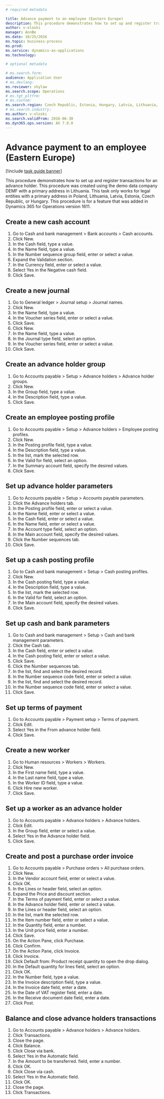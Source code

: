 ```yaml
--- 
# required metadata 
 
title: Advance payment to an employee (Eastern Europe)
description: This procedure demonstrates how to set up and register transactions for an advance holder. 
author: v-oloski
manager: AnnBe 
ms.date: 10/25/2016
ms.topic: business-process 
ms.prod:  
ms.service: dynamics-ax-applications 
ms.technology:  
 
# optional metadata 
 
# ms.search.form:   
audience: Application User 
# ms.devlang:  
ms.reviewer: shylaw
ms.search.scope: Operations 
# ms.tgt_pltfrm:  
# ms.custom:  
ms.search.region: Czech Republic, Estonia, Hungary, Latvia, Lithuania, Poland, Russia
# ms.search.industry: 
ms.author: v-oloski
ms.search.validFrom: 2016-06-30 
ms.dyn365.ops.version: AX 7.0.0 
---
```

# Advance payment to an employee (Eastern Europe)

[!include [task guide banner](../../includes/task-guide-banner.md)]

This procedure demonstrates how to set up and register transactions for an advance holder. This procedure was created using the demo data company DEMF with a primary address in Lithuania. This task only works for legal entities with a primary address in Poland, Lithuania, Latvia, Estonia, Czech Republic, or Hungary. This procedure is for a feature that was added in Dynamics 365 for Operations version 1611.


## Create a new cash account
1. Go to Cash and bank management > Bank accounts > Cash accounts.
2. Click New.
3. In the Cash field, type a value.
4. In the Name field, type a value.
5. In the Number sequence group field, enter or select a value.
6. Expand the Validation section.
7. In the Currency field, enter or select a value.
8. Select Yes in the Negative cash field.
9. Click Save.

## Create a new journal
1. Go to General ledger > Journal setup > Journal names.
2. Click New.
3. In the Name field, type a value.
4. In the Voucher series field, enter or select a value.
5. Click Save.
6. Click New.
7. In the Name field, type a value.
8. In the Journal type field, select an option.
9. In the Voucher series field, enter or select a value.
10. Click Save.

## Create an advance holder group
1. Go to Accounts payable > Setup > Advance holders > Advance holder groups.
2. Click New.
3. In the Group field, type a value.
4. In the Description field, type a value.
5. Click Save.

## Create an employee posting profile
1. Go to Accounts payable > Setup > Advance holders > Employee posting profiles.
2. Click New.
3. In the Posting profile field, type a value.
4. In the Description field, type a value.
5. In the list, mark the selected row.
6. In the Valid for field, select an option.
7. In the Summary account field, specify the desired values.
8. Click Save.

## Set up advance holder parameters
1. Go to Accounts payable > Setup > Accounts payable parameters.
2. Click the Advance holders tab.
3. In the Posting profile field, enter or select a value.
4. In the Name field, enter or select a value.
5. In the Cash field, enter or select a value.
6. In the Name field, enter or select a value.
7. In the Account type field, select an option.
8. In the Main account field, specify the desired values.
9. Click the Number sequences tab.
10. Click Save.

## Set up a cash posting profile
1. Go to Cash and bank management > Setup > Cash posting profiles.
2. Click New.
3. In the Cash posting field, type a value.
4. In the Description field, type a value.
5. In the list, mark the selected row.
6. In the Valid for field, select an option.
7. In the Main account field, specify the desired values.
8. Click Save.

## Set up cash and bank parameters
1. Go to Cash and bank management > Setup > Cash and bank management parameters.
2. Click the Cash tab.
3. In the Cash field, enter or select a value.
4. In the Cash posting field, enter or select a value.
5. Click Save.
6. Click the Number sequences tab.
7. In the list, find and select the desired record.
8. In the Number sequence code field, enter or select a value.
9. In the list, find and select the desired record.
10. In the Number sequence code field, enter or select a value.
11. Click Save.

## Set up terms of payment
1. Go to Accounts payable > Payment setup > Terms of payment.
2. Click Edit.
3. Select Yes in the From advance holder field.
4. Click Save.

## Create a new worker
1. Go to Human resources > Workers > Workers.
2. Click New.
3. In the First name field, type a value.
4. In the Last name field, type a value.
5. In the Worker ID field, type a value.
6. Click Hire new worker.
7. Click Save.

## Set up a worker as an advance holder
1. Go to Accounts payable > Advance holders > Advance holders.
2. Click Edit.
3. In the Group field, enter or select a value.
4. Select Yes in the Advance holder field.
5. Click Save.

## Create and post a purchase order invoice
1. Go to Accounts payable > Purchase orders > All purchase orders.
2. Click New.
3. In the Vendor account field, enter or select a value.
4. Click OK.
5. In the Lines or header field, select an option.
6. Expand the Price and discount section.
7. In the Terms of payment field, enter or select a value.
8. In the Advance holder field, enter or select a value.
9. In the Lines or header field, select an option.
10. In the list, mark the selected row.
11. In the Item number field, enter or select a value.
12. In the Quantity field, enter a number.
13. In the Unit price field, enter a number.
14. Click Save.
15. On the Action Pane, click Purchase.
16. Click Confirm.
17. On the Action Pane, click Invoice.
18. Click Invoice.
19. Click Default from: Product receipt quantity to open the drop dialog.
20. In the Default quantity for lines field, select an option.
21. Click OK.
22. In the Number field, type a value.
23. In the Invoice description field, type a value.
24. In the Invoice date field, enter a date.
25. In the Date of VAT register field, enter a date.
26. In the Receive document date field, enter a date.
27. Click Post.

## Balance and close advance holders transactions
1. Go to Accounts payable > Advance holders > Advance holders.
2. Click Transactions.
3. Close the page.
4. Click Balance.
5. Click Close via bank.
6. Select Yes in the Automatic field.
7. In the Amount to be transferred. field, enter a number.
8. Click OK.
9. Click Close via cash.
10. Select Yes in the Automatic field.
11. Click OK.
12. Close the page.
13. Click Transactions.

